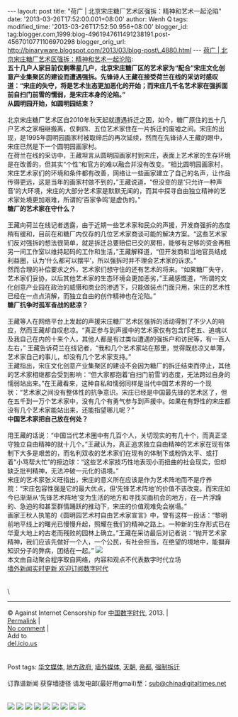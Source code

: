 --- layout: post title: "荷广 |
北京宋庄糖厂艺术区强拆：精神和艺术一起沦陷" date:
'2013-03-26T17:52:00.001+08:00' author: Wenh Q tags: modified\_time:
'2013-03-26T17:52:50.956+08:00' blogger\_id:
tag:blogger.com,1999:blog-4961947611491238191.post-4567010771106970298
blogger\_orig\_url:
http://binaryware.blogspot.com/2013/03/blog-post\_4880.html --- [荷广 |
北京宋庄糖厂艺术区强拆：精神和艺术一起沦陷](http://feedproxy.google.com/~r/chinagfwblog/~3/ma42j5YjdTs/):
\
**五十几户人家目前仅剩零星几户，北京宋庄糖厂区的艺术家为“配合”宋庄文化创意产业集聚区的建设而遭遇强拆。先锋诗人王藏在接受荷兰在线的采访时感叹道：“宋庄的失守，将是艺术生态更加恶化的开始；而宋庄几千名艺术家在强拆面前自扫门前雪的懦弱，是宋庄本身的沦陷。”**\
**从圆明园开始，如圆明园结束？**\
\
北京宋庄糖厂艺术区自2010年秋天起就遭遇拆迁之困，如今，糖厂原住的五十几户艺术之家相继搬离，仅剩四、五位艺术家住在一片拆迁的废墟之间。宋庄的出现，是1995年圆明园画家村被取缔后的再次延续，然而在先锋诗人王藏的眼中，宋庄已然是下一个圆明园画家村。\
在荷兰在线的采访中，王藏坦言从圆明园画家村到宋庄，表面上艺术家的生存环境是在改善的，但其实“个性”和官方的难以融合并没有改变。“相比圆明园画家村，宋庄艺术家们的环境和条件都有改善，网络让一些画家建立了自己的名声，让作品传得更远，这是当年的画家村做不到的，”王藏说道，“但没变的是‘只允许一种声音’的大环境，宋庄的大部分艺术家是默默无闻的，而其中探寻自由独立精神的艺术家处境更加艰难，所谓的‘百家争鸣’是虚伪的。”\
**糖厂的艺术家在守什么？**\
\
王藏向荷兰在线记者透露，由于近期一些艺术家和民众的声援，开发商强拆的态度稍有缓和，目前在和糖厂内仅存的几位艺术家商谈可能的解决方案。“这些艺术家们反对强拆的想法很简单，就是拆迁总要赔偿已交的房租，能够有足够的资金再租另一间工作室以维持起码的工作和生活，”王藏解释道，“但开发商和当地官员结成利益圈，认为‘什么都可以摆平’，所以强拆时并不理会艺术家的诉求。”\
然而合理的补偿要求之外，艺术家们想守住的还有艺术的将来。“如果糖厂失守，艺术家们妥协，以后其他艺术家的生态环境会更加恶劣，”王藏感慨道，“所谓的文化创意产业园在政治的威慑和商业的渗透下，只能做装点门面只用，宋庄的艺术性已经在一点点消解，而独立自由的创作精神也在沦陷。”\
**糖厂抗争时孤军奋战的悲凉？**\
\
王藏等人在网络平台上发起的声援宋庄糖厂艺术区强拆的活动得到了不少人的响应，然而王藏却自叹悲凉。“真正参与到声援中的艺术家仅有包含邝老五、追魂以及我自己在内的十来个人，其他人都是有过类似遭遇的强拆户和访民等，有一百人左右，”
王藏告诉荷兰在线记者，“我和几个艺术家站在那里，觉得既悲凉又单薄，艺术家自己的事儿，却没有几个艺术家支持。”\
王藏指出，宋庄文化创意产业集聚区的建设不会因为糖厂的拆迁结束而停止，其他的艺术家相继都会受到影响：“但大家都抱着‘自扫门前雪’的态度，无法跨过自身的懦弱站出来。”在王藏看来，这种自私和懦弱同样是当代中国艺术界的一个现状：“艺术家之间没有整体性的抗争意识。宋庄已经是中国最先锋的艺术区了，但在五千到一万个艺术家中，没有几个有勇气参与到声援中。如果在有野性的宋庄都没有几个艺术家能站出来，还能指望哪儿呢？”\
**中国艺术家把自己放在何处？**\
\
用王藏的话说：“中国当代艺术圈中有几百个人，关切现实的有几十个，而真正坚守独立自由精神的就十几个。”王藏认为，真正追求独立自由精神的艺术家在现有体制下大多是艰苦的，而名利双收的艺术家们在现有的体制下或粉饰太平、或打着“小骂帮大忙”的擦边球：“这些艺术家技巧性地表现小而扭曲的社会现实，但却缺乏批判精神，无法冲破一元化的语境。”\
宋庄的艺术家张义旺指出，宋庄的意义所在应该是作为艺术阵地而不是疗养院：“宋庄包容性强是它的最大优点，但‘先锋艺术阵地’的价值不该改变。而宋庄如今已渐渐从‘先锋艺术阵地’变为生活的地方和寻找买画机会的地方，在一片浮躁的、急迫的和甚至群情踊跃的推动下，宋庄的价值观难免会崩塌。”\
画家王秋人执笔的《圆明园艺术村自由艺术家宣言》中，曾有这样一段话：“黎明前地平线上的曙光已慢慢升起，照耀在我们的精神之路上。一种新的生存形式已在华夏大地上的古老而残败的园林上确立。”王藏在采访最后对记者说：“抛开艺术家精神，我们应该先做好一个人，一个公民，有社会担当，在绝望的境地中，能摒弃知识分子的弊病，团结在一起。”
![](http://pixel.quantserve.com/pixel/p-89EKCgBk8MZdE.gif)\
本文由自动聚合程序取自网络，内容和观点不代表数字时代立场\
[墙外新闻实时更新 欢迎订阅数字时代](http://eepurl.com/msuvD)\
\
\
\

* * * * *

© Against Internet Censorship for
[中国数字时代](https://kexueshangwang.info/chinese), 2013. |\
[Permalink](https://kexueshangwang.info/chinese/2013/03/%e8%8d%b7%e5%b9%bf-%e5%8c%97%e4%ba%ac%e5%ae%8b%e5%ba%84%e7%b3%96%e5%8e%82%e8%89%ba%e6%9c%af%e5%8c%ba%e5%bc%ba%e6%8b%86%ef%bc%9a%e7%b2%be%e7%a5%9e%e5%92%8c%e8%89%ba%e6%9c%af%e4%b8%80%e8%b5%b7/)
|\
[No
comment](https://kexueshangwang.info/chinese/2013/03/%e8%8d%b7%e5%b9%bf-%e5%8c%97%e4%ba%ac%e5%ae%8b%e5%ba%84%e7%b3%96%e5%8e%82%e8%89%ba%e6%9c%af%e5%8c%ba%e5%bc%ba%e6%8b%86%ef%bc%9a%e7%b2%be%e7%a5%9e%e5%92%8c%e8%89%ba%e6%9c%af%e4%b8%80%e8%b5%b7/#comments)
|\
Add to\
[del.icio.us](http://del.icio.us/post?url=https://kexueshangwang.info/chinese/2013/03/%e8%8d%b7%e5%b9%bf-%e5%8c%97%e4%ba%ac%e5%ae%8b%e5%ba%84%e7%b3%96%e5%8e%82%e8%89%ba%e6%9c%af%e5%8c%ba%e5%bc%ba%e6%8b%86%ef%bc%9a%e7%b2%be%e7%a5%9e%e5%92%8c%e8%89%ba%e6%9c%af%e4%b8%80%e8%b5%b7/&title=%E8%8D%B7%E5%B9%BF%20%7C%20%E5%8C%97%E4%BA%AC%E5%AE%8B%E5%BA%84%E7%B3%96%E5%8E%82%E8%89%BA%E6%9C%AF%E5%8C%BA%E5%BC%BA%E6%8B%86%EF%BC%9A%E7%B2%BE%E7%A5%9E%E5%92%8C%E8%89%BA%E6%9C%AF%E4%B8%80%E8%B5%B7%E6%B2%A6%E9%99%B7)\
\
\
Post tags:
[华文媒体](https://kexueshangwang.info/chinese/tag/%e5%8d%8e%e6%96%87%e5%aa%92%e4%bd%93/?category=18271),
[地方政府](https://kexueshangwang.info/chinese/tag/%e5%9c%b0%e6%96%b9%e6%94%bf%e5%ba%9c/?category=18271),
[墙外媒体](https://kexueshangwang.info/chinese/tag/%e5%a2%99%e5%a4%96%e5%aa%92%e4%bd%93/?category=18271),
[天朝](https://kexueshangwang.info/chinese/tag/%e5%a4%a9%e6%9c%9d/?category=18271),
[帝都](https://kexueshangwang.info/chinese/tag/%e5%b8%9d%e9%83%bd/?category=18271),
[强制拆迁](https://kexueshangwang.info/chinese/tag/%e5%bc%ba%e5%88%b6%e6%8b%86%e8%bf%81/?category=18271)\
\
订靠谱新闻 获穿墙捷径
请发电邮(最好用gmail)至：sub@chinadigitaltimes.net\
\
\
[![](http://feeds.feedburner.com/~ff/chinagfwblog?d=yIl2AUoC8zA)](http://feeds.feedburner.com/~ff/chinagfwblog?a=ma42j5YjdTs:bBCkQBxKyc4:yIl2AUoC8zA)
[![](http://feeds.feedburner.com/~ff/chinagfwblog?i=ma42j5YjdTs:bBCkQBxKyc4:-BTjWOF_DHI)](http://feeds.feedburner.com/~ff/chinagfwblog?a=ma42j5YjdTs:bBCkQBxKyc4:-BTjWOF_DHI)
[![](http://feeds.feedburner.com/~ff/chinagfwblog?i=ma42j5YjdTs:bBCkQBxKyc4:F7zBnMyn0Lo)](http://feeds.feedburner.com/~ff/chinagfwblog?a=ma42j5YjdTs:bBCkQBxKyc4:F7zBnMyn0Lo)
[![](http://feeds.feedburner.com/~ff/chinagfwblog?i=ma42j5YjdTs:bBCkQBxKyc4:V_sGLiPBpWU)](http://feeds.feedburner.com/~ff/chinagfwblog?a=ma42j5YjdTs:bBCkQBxKyc4:V_sGLiPBpWU)
[![](http://feeds.feedburner.com/~ff/chinagfwblog?d=qj6IDK7rITs)](http://feeds.feedburner.com/~ff/chinagfwblog?a=ma42j5YjdTs:bBCkQBxKyc4:qj6IDK7rITs)
[![](http://feeds.feedburner.com/~ff/chinagfwblog?d=l6gmwiTKsz0)](http://feeds.feedburner.com/~ff/chinagfwblog?a=ma42j5YjdTs:bBCkQBxKyc4:l6gmwiTKsz0)
[![](http://feeds.feedburner.com/~ff/chinagfwblog?i=ma42j5YjdTs:bBCkQBxKyc4:gIN9vFwOqvQ)](http://feeds.feedburner.com/~ff/chinagfwblog?a=ma42j5YjdTs:bBCkQBxKyc4:gIN9vFwOqvQ)
[![](http://feeds.feedburner.com/~ff/chinagfwblog?d=TzevzKxY174)](http://feeds.feedburner.com/~ff/chinagfwblog?a=ma42j5YjdTs:bBCkQBxKyc4:TzevzKxY174)
![](http://feeds.feedburner.com/~r/chinagfwblog/~4/ma42j5YjdTs)
